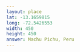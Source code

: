 ```yaml
---
layout: place
lat: -13.1659815
long: -72.5426553
width: 450
height: 450
answer: Machu Pichu, Peru
---
```

